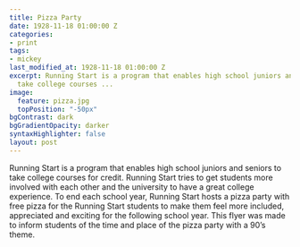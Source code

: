 ```yaml
---
title: Pizza Party
date: 1928-11-18 01:00:00 Z
categories:
- print
tags:
- mickey
last_modified_at: 1928-11-18 01:00:00 Z
excerpt: Running Start is a program that enables high school juniors and seniors to
  take college courses ...
image:
  feature: pizza.jpg
  topPosition: "-50px"
bgContrast: dark
bgGradientOpacity: darker
syntaxHighlighter: false
layout: post
---
```


Running Start is a program that enables high school juniors and seniors to take college courses for credit. Running Start tries to get students more involved with each other and the university to have a great college experience. To end each school year, Running Start hosts a pizza party with free pizza for the Running Start students to make them feel more included, appreciated and exciting for the following school year. This flyer was made to inform students of the time and place of the pizza party with a 90’s theme.

